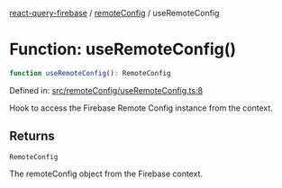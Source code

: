 [react-query-firebase](../../modules.md) / [remoteConfig](../index.md) / useRemoteConfig

# Function: useRemoteConfig()

```ts
function useRemoteConfig(): RemoteConfig
```

Defined in: [src/remoteConfig/useRemoteConfig.ts:8](https://github.com/vpishuk/react-query-firebase/blob/7fbf9b6c8d5aecd24bcbf362edabf19ee5b1c72c/src/remoteConfig/useRemoteConfig.ts#L8)

Hook to access the Firebase Remote Config instance from the context.

## Returns

`RemoteConfig`

The remoteConfig object from the Firebase context.
